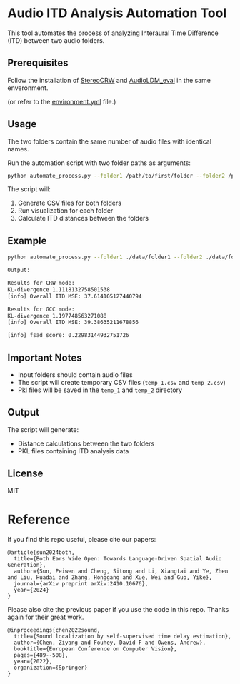 
# Audio ITD Analysis Automation Tool

This tool automates the process of analyzing Interaural Time Difference (ITD) between two audio folders.

## Prerequisites

Follow the installation of [StereoCRW](https://github.com/IFICL/stereocrw) and [AudioLDM_eval](https://github.com/haoheliu/audioldm_eval) in the same enveronment.

(or refer to the [environment.yml](environment.yml) file.)


## Usage

The two folders contain the same number of audio files with identical names.

Run the automation script with two folder paths as arguments:

```bash
python automate_process.py --folder1 /path/to/first/folder --folder2 /path/to/second/folder
```

The script will:
1. Generate CSV files for both folders
2. Run visualization for each folder
3. Calculate ITD distances between the folders

## Example

```bash
python automate_process.py --folder1 ./data/folder1 --folder2 ./data/folder2

Output:

Results for CRW mode:
KL-divergence 1.1118132758501538
[info] Overall ITD MSE: 37.614105127440794

Results for GCC mode:
KL-divergence 1.197748563271088
[info] Overall ITD MSE: 39.38635211678856

[info] fsad_score: 0.22983144932751726

```

## Important Notes

- Input folders should contain audio files
- The script will create temporary CSV files (`temp_1.csv` and `temp_2.csv`)
- Pkl files will be saved in the `temp_1` and `temp_2` directory


## Output

The script will generate:
- Distance calculations between the two folders
- PKL files containing ITD analysis data

## License

MIT

# Reference

If you find this repo useful, please cite our papers:

```
@article{sun2024both,
  title={Both Ears Wide Open: Towards Language-Driven Spatial Audio Generation},
  author={Sun, Peiwen and Cheng, Sitong and Li, Xiangtai and Ye, Zhen and Liu, Huadai and Zhang, Honggang and Xue, Wei and Guo, Yike},
  journal={arXiv preprint arXiv:2410.10676},
  year={2024}
}
```

Please also cite the previous paper if you use the code in this repo. Thanks again for their great work.
```
@inproceedings{chen2022sound,
  title={Sound localization by self-supervised time delay estimation},
  author={Chen, Ziyang and Fouhey, David F and Owens, Andrew},
  booktitle={European Conference on Computer Vision},
  pages={489--508},
  year={2022},
  organization={Springer}
}
```
